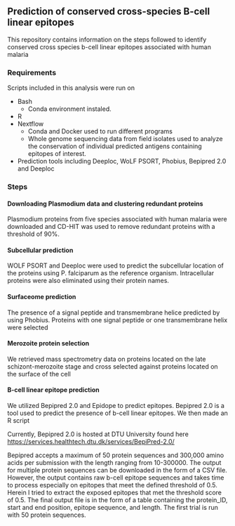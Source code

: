 ## Prediction of conserved cross-species B-cell linear epitopes

This repository contains information on the steps followed to identify conserved cross species b-cell linear epitopes associated with human malaria

### Requirements

Scripts included in this analysis were run on

- Bash
  - Conda environment instaled.
- R
- Nextflow
  - Conda and Docker used to run different programs
  - Whole genome sequencing data from field isolates used to analyze the conservation of individual predicted antigens containing epitopes of interest.
- Prediction tools including Deeploc, WoLF PSORT, Phobius, Bepipred 2.0 and Deeploc

### Steps

#### Downloading Plasmodium data and clustering redundant proteins

Plasmodium proteins from five species associated with human malaria were downloaded and CD-HIT was used to remove redundant proteins with a threshold of 90%.

#### Subcellular prediction

WOLF PSORT and Deeploc were used to predict the subcellular location of the proteins using P. falciparum as the reference organism. Intracellular proteins were also eliminated using their protein names.

#### Surfaceome prediction

The presence of a signal peptide and transmembrane helice predicted by using Phobius. Proteins with one signal peptide or one transmembrane helix were selected

#### Merozoite protein selection

We retrieved mass spectrometry data on proteins located on the late schizont-merozoite stage and cross selected against proteins located on the surface of the cell

#### B-cell linear epitope prediction

We utilized Bepipred 2.0 and Epidope to predict epitopes. Bepipred 2.0 is a tool used to predict the presence of b-cell linear epitopes. We then made an R script

Currently, Bepipred 2.0 is hosted at DTU University found here https://services.healthtech.dtu.dk/services/BepiPred-2.0/

Bepipred accepts a maximum of 50 protein sequences and 300,000 amino acids per submission with the length ranging from 10-300000. The output for multiple protein sequences can be downloaded in the form of a CSV file. However, the output contains raw b-cell epitope sequences and takes time to process especially on epitopes that meet the defined threshold of 0.5. Herein I tried to extract the exposed epitopes that met the threshold score of 0.5. The final output file is in the form of a table containing
the protein_ID, start and end position, epitope sequence, and length. The first trial is run with 50 protein sequences.
